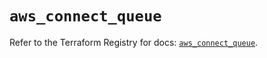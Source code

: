 # `aws_connect_queue`

Refer to the Terraform Registry for docs: [`aws_connect_queue`](https://registry.terraform.io/providers/hashicorp/aws/5.56.1/docs/resources/connect_queue).
